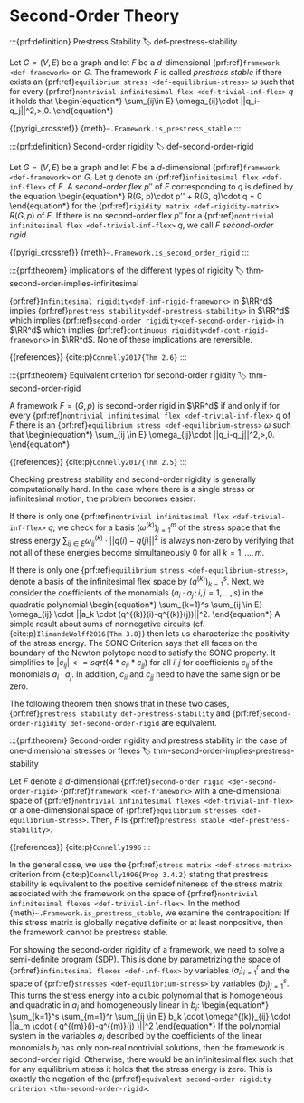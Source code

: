 # Second-Order Theory

:::{prf:definition} Prestress Stability
:label: def-prestress-stability

Let $G=(V,E)$ be a graph and let $F$ be a 
$d$-dimensional {prf:ref}`framework <def-framework>` on $G$. The framework $F$ is called 
_prestress stable_ if there exists an {prf:ref}`equilibrium stress <def-equilibrium-stress>` 
$\omega$ such that for every {prf:ref}`nontrivial infinitesimal flex <def-trivial-inf-flex>` $q$ 
it holds that
\begin{equation*}
\sum_{ij\in E} \omega_{ij}\cdot ||q_i-q_j||^2\,>\,0.
\end{equation*} 

{{pyrigi_crossref}} {meth}`~.Framework.is_prestress_stable`
:::


:::{prf:definition} Second-order rigidity
:label: def-second-order-rigid

Let $G=(V,E)$ be a graph and let $F$ be a $d$-dimensional 
{prf:ref}`framework <def-framework>` on $G$. Let $q$ denote an 
{prf:ref}`infinitesimal flex <def-inf-flex>` of $F$. A _second-order flex_ $p''$ 
of $F$ corresponding to $q$ is defined by the equation
\begin{equation*}
R(G, p)\cdot p'' + R(G, q)\cdot q = 0
\end{equation*} 
for the {prf:ref}`rigidity matrix <def-rigidity-matrix>` $R(G, p)$ of $F$. 
If there is no second-order flex $p''$ for a 
{prf:ref}`nontrivial infinitesimal flex <def-trivial-inf-flex>` $q$, we 
call $F$ _second-order rigid_.

{{pyrigi_crossref}} {meth}`~.Framework.is_second_order_rigid`
:::

:::{prf:theorem} Implications of the different types of rigidity
:label: thm-second-order-implies-infinitesimal

{prf:ref}`Infinitesimal rigidity<def-inf-rigid-framework>` in $\RR^d$ implies 
{prf:ref}`prestress stability<def-prestress-stability>` in $\RR^d$ which implies 
{prf:ref}`second-order rigidity<def-second-order-rigid>` in $\RR^d$ which implies 
{prf:ref}`continuous rigidity<def-cont-rigid-framework>` in $\RR^d$. 
None of these implications are reversible.

{{references}} {cite:p}`Connelly2017{Thm 2.6}`
:::

:::{prf:theorem} Equivalent criterion for second-order rigidity 
:label: thm-second-order-rigid

A framework $F=(G,p)$ is second-order rigid in $\RR^d$ if and only if for every 
{prf:ref}`nontrivial infinitesimal flex <def-trivial-inf-flex>` $q$ of $F$ there
 is an {prf:ref}`equilibrium stress <def-equilibrium-stress>` $\omega$ such that 
\begin{equation*}
\sum_{ij \in E} \omega_{ij}\cdot ||q_i-q_j||^2\,>\,0.
\end{equation*} 

{{references}} {cite:p}`Connelly2017{Thm 2.5}`
:::

Checking prestress stability and second-order rigidity is generally computationally hard. In the case where
there is a single stress or infinitesimal motion, the problem becomes easier:

If there is only one {prf:ref}`nontrivial infinitesimal flex <def-trivial-inf-flex>` $q$, we check for a basis
$(\omega^{(k)})_{i=1}^m$ of the stress space that the stress energy
$\sum_{ij \in E} \omega^{(k)}_{ij} \cdot ||q(i)-q(j)||^2$
is always non-zero by verifying that not all of these energies
become simultaneously 0 for all $k=1,\dots,m$.

If there is only one {prf:ref}`equilibrium stress <def-equilibrium-stress>`, denote a basis of the infinitesimal flex
space by $(q^{(k)})_{k=1}^s$. Next, we consider the coefficients
of the monomials $({a_i}\cdot{a_j} \,:\, i,j=1,\dots,s)$ in the quadratic polynomial
\begin{equation*}
\sum_{k=1}^s \sum_{ij \in E} \omega_{ij} \cdot ||a_k \cdot (q^{(k)}(i)-q^{(k)}(j))||^2.
\end{equation*}
A simple result about sums of nonnegative circuits (cf. {cite:p}`IlimandeWolff2016{Thm 3.8}`)
then lets us characterize the positivity of the stress energy. 
The SONC Criterion says that all faces on the boundary of the
Newton polytope need to satisfy the SONC property. It simplifies to
$|c_{ij}| <= sqrt(4*c_{ii}*c_{jj})$ for all $i,j$ for coefficients $c_{ij}$
of the monomials ${a_i}\cdot{a_j}$. In addition, $c_{ii}$ and $c_{jj}$ need
to have the same sign or be zero.


The following theorem then shows that in these two cases, {prf:ref}`prestress stability def-prestress-stability`
and {prf:ref}`second-order-rigidity def-second-order-rigid` are equivalent.

:::{prf:theorem} Second-order rigidity and prestress stability in the case of one-dimensional stresses or flexes
:label: thm-second-order-implies-prestress-stability

Let $F$ denote a $d$-dimensional {prf:ref}`second-order rigid <def-second-order-rigid>` 
{prf:ref}`framework <def-framework>` with a one-dimensional space of 
{prf:ref}`nontrivial infinitesimal flexes <def-trivial-inf-flex>` or a one-dimensional space 
of {prf:ref}`equilibrium stresses <def-equilibrium-stress>`. Then, $F$ is 
{prf:ref}`prestress stable <def-prestress-stability>`.

{{references}} {cite:p}`Connelly1996`
:::

In the general case, we use the {prf:ref}`stress matrix <def-stress-matrix>` criterion from
{cite:p}`Connelly1996{Prop 3.4.2}` stating that prestress
stability is equivalent to the positive semidefiniteness of the stress matrix
associated with the framework on the space of {prf:ref}`nontrivial infinitesimal flexes <def-trivial-inf-flex>`.
In the method {meth}`~.Framework.is_prestress_stable`,
we examine the contraposition: If this stress matrix is globally negative
definite or at least nonpositive, then the framework cannot be prestress stable.

For showing the second-order rigidity of a framework, we need
to solve a semi-definite program (SDP). This is done by parametrizing the space
of {prf:ref}`infinitesimal flexes <def-inf-flex>` by variables $(a_{i})_{i=1}^r$
and the space of {prf:ref}`stresses <def-equilibrium-stress>` by variables
$(b_{j})_{j=1}^s$. This turns the stress energy into a cubic polynomial that is homogeneous
and quadratic in $a_i$ and homogeneously linear in $b_j$:
\begin{equation*}
\sum_{k=1}^s \sum_{m=1}^r \sum_{ij \in E} b_k \cdot \omega^{(k)}_{ij} \cdot ||a_m \cdot ( q^{(m)}(i)-q^{(m)}(j) )||^2
\end{equation*}
If the polynomial system in the variables $a_i$ described by the coefficients
of the linear monomials $b_j$ has only non-real nontrivial solutions, then the
framework is second-order rigid. Otherwise, there would be an infinitesimal
flex such that for any equilibrium stress it holds that the stress energy
is zero. This is exactly the negation of the
{prf:ref}`equivalent second-order rigidity criterion <thm-second-order-rigid>`.
